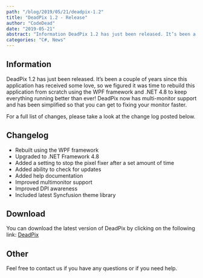 ```yaml
---
path: "/blog/2019/05/21/deadpix-1.2"
title: "DeadPix 1.2 - Release"
author: "CodeDead"
date: "2019-05-21"
abstract: "Information DeadPix 1.2 has just been released. It’s been a couple of years since this application has received some love, so we figured it was time to rebuild this application from scratch using the WPF framework and .NET 4.8 to keep everything running better..."
categories: "C#, News"
---
```

## Information

DeadPix 1.2 has just been released. It’s been a couple of years since this application has received some love, so we figured it was time to rebuild this application from scratch using the WPF framework and .NET 4.8 to keep everything running better than ever! DeadPix now has multi-monitor support and has been simplified so that you can get to fixing your monitor faster.

For a full list of changes, please take a look at the change log posted below.

## Changelog

* Rebuilt using the WPF framework
* Upgraded to .NET Framework 4.8
* Added a setting to stop the pixel fixer after a set amount of time
* Added ability to check for updates
* Added help documentation
* Improved multimonitor support
* Improved DPI awareness
* Included latest Syncfusion theme library

## Download

You can download the latest version of DeadPix by clicking on the following link:
<a href="/software/deadpix">DeadPix</a>

## Other

Feel free to contact us if you have any questions or if you need help.
